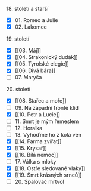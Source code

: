 18\. století a starší
- [x] 01\. Romeo a Julie
- [x] 02\. Lakomec

19\. století
- [x] [[03. Máj]]
- [x] [[04. Strakonický dudák]]
- [x] [[05. Tyrolské elegie]]
- [x] [[06. Divá bára]]
- [ ] 07\. Maryša

20\. století
- [x] [[08. Stařec a moře]]
- [ ] 09\. Na západní frontě klid
- [x] [[10. Petr a Lucie]]
- [ ] 11\. Smrt je mým řemeslem
- [ ] 12\. Horalka
- [ ] 13\. Vyhoďme ho z kola ven
- [x] [[14. Farma zvířat]]
- [x] [[15. Krysař]]
- [x] [[16. Bílá nemoc]]
- [ ] 17\. Válka s mloky
- [x] [[18. Ostře sledované vlaky]]
- [x] [[19. Smrt krásných srnců]]
- [ ] 20\. Spalovač mrtvol